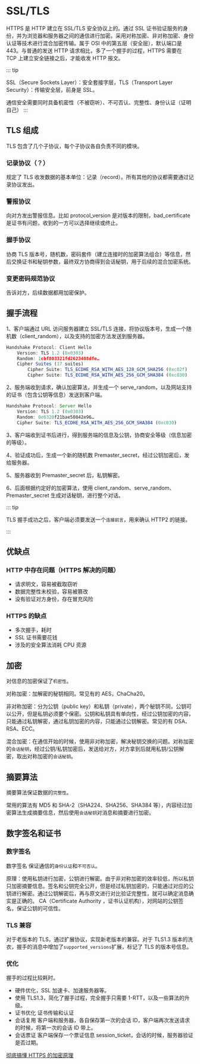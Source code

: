 # SSL/TLS

HTTPS 是 HTTP 建立在 SSL/TLS 安全协议上的。通过 SSL 证书验证服务的身份，并为浏览器和服务器之间的通信进行加密。采用对称加密、非对称加密、身份认证等技术进行混合加密传输。属于 OSI 中的第五层（安全层），默认端口是 443。与普通的发送 HTTP 请求相比，多了一个握手的过程，HTTPS 需要在 TCP 上建立安全链接之后，才能收发 HTTP 报文。

::: tip

SSL（Secure Sockets Layer）：安全套接字层，TLS（Transport Layer Security）：传输安全层，前身是 SSL。

通信安全需要同时具备机密性（不被窃听）、不可否认、完整性、身份认证（证明自己）
:::

## TLS 组成

TLS 包含了几个子协议，每个子协议各自负责不同的模块。

### 记录协议（？）

规定了 TLS 收发数据的基本单位：记录（record）。所有其他的协议都需要通过记录协议发出。

### 警报协议

向对方发出警报信息。比如 protocol_version 是对版本的限制，bad_certificate 是证书有问题，收到的一方可以选择继续或终止。

### 握手协议

协商 TLS 版本号，随机数，密码套件（建立连接时的加密算法组合）等信息，然后交换证书和秘钥参数，最终双方协商得到会话秘钥，用于后续的混合加密系统。

### 变更密码规范协议

告诉对方，后续数据都用加密保护。

## 握手流程

1、客户端通过 URL 访问服务器建立 SSL/TLS 连接，将协议版本号，生成一个随机数（client_random），以及支持的加密方法发送到服务器。

```js
Handshake Protocol: Client Hello
    Version: TLS 1.2 (0x0303)
    Random: 1cbf803321fd2623408dfe…
    Cipher Suites (17 suites)
        Cipher Suite: TLS_ECDHE_RSA_WITH_AES_128_GCM_SHA256 (0xc02f)
        Cipher Suite: TLS_ECDHE_RSA_WITH_AES_256_GCM_SHA384 (0xc030)
```

2、服务端收到请求，确认加密算法，并生成一个 serve_random，以及网站支持的证书（包含公钥等信息）发送到客户端。

```js
Handshake Protocol: Server Hello
    Version: TLS 1.2 (0x0303)
    Random: 0e6320f21bae50842e96…
    Cipher Suite: TLS_ECDHE_RSA_WITH_AES_256_GCM_SHA384 (0xc030)

```

3、客户端收到证书后进行，得到服务端的信息及公钥，协商安全等级（信息加密的等级）。

4、验证成功后，生成一个新的随机数 Premaster_secret，经过公钥加密后，发给服务器。

5、服务器收到 Premaster_secret 后，私钥解密。

6、后面根据约定好的加密算法，使用 client_random、serve_random、Premaster_secret 生成对话秘钥，进行整个对话。

::: tip

TLS 握手成功之后，客户端必须要发送一个`连接前言`，用来确认 HTTP2 的链接。

:::

## 优缺点

### HTTP 中存在问题（HTTPS 解决的问题）

- 请求明文，容易被截取窃听
- 数据完整性未校验，容易被篡改
- 没有验证对方身份，存在冒充风险

### HTTPS 的缺点

- 多次握手，耗时
- SSL 证书需要花钱
- 涉及的安全算法消耗 CPU 资源

## 加密

对信息的加密保证了`机密性`。

对称加密：加解密的秘钥相同。常见有的 AES，ChaCha20。

非对称加密：分为公钥（public key）和私钥（private），两个秘钥不同，公钥可以公开，但是私钥必须要个保密。公钥和私钥具有单向性，经过公钥加密的内容，只能通过私钥解密，通过私钥加密的内容，只能通过公钥解密。常见的有 DSA、RSA、ECC。

混合加密：在通信开始的时候，使用非对称加密，解决秘钥交换的问题。对称加密的`会话秘钥`，经过公钥/私钥加密后，发送给对方，对方拿到后就用私钥/公钥解密，取出对称加密的`会话秘钥`。

## 摘要算法

摘要算法保证数据的`完整性`。

常用的算法有 MD5 和 SHA-2（SHA224、SHA256、SHA384 等），内容经过加密算法生成摘要信息，然后使用`会话秘钥`对消息和摘要进行加密。

## 数字签名和证书

### 数字签名

数字签名 保证通信的`身份认证`和`不可否认`。

原理：使用私钥进行加密，公钥进行解密。由于非对称加密的效率较低，所以私钥只加密摘要信息。签名和公钥完全公开，但是经过私钥加密的，只能通过对应的公钥进行解密。通过公钥解密后，再与原文进行对比验证完整性，就可以确定消息确实是正确的。
CA（Certificate Authority ，证书认证机构），对网站的公钥签名，保证公钥的可信性。

### TLS 兼容

对于老版本的 TLS，通过扩展协议，实现新老版本的兼容。对于 TLS1.3 版本的洗衣，握手的消息中增加了`supported_versions`扩展，标记了 TLS 的版本号信息。

### 优化

握手的过程比较耗时。

- 硬件优化，SSL 加速卡、加速服务器等。
- 使用 TLS1.3，简化了握手过程，完全握手只需要 1-RTT，以及一些算法的升级。
- 证书优化 证书传输和认证
- 会话复用 客户端和服务器，各自保存第一次的会话 ID，客户端再次发送请求的时候，将第一次的会话 ID 带上。
- 会话票证 客户端保存一个票证信息 session_ticket，会话的时候，服务器验证是否过期。

[彻底搞懂 HTTPS 的加密原理](https://zhuanlan.zhihu.com/p/43789231)
